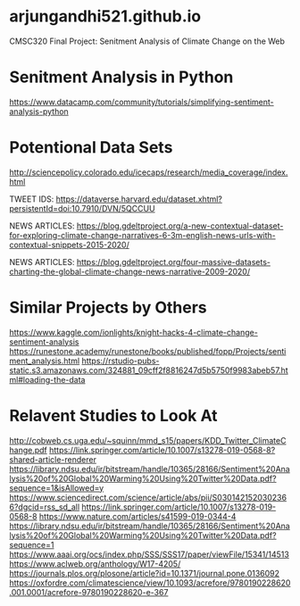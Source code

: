 # arjungandhi521.github.io
CMSC320 Final Project: Senitment Analysis of Climate Change on the Web

# Senitment Analysis in Python
https://www.datacamp.com/community/tutorials/simplifying-sentiment-analysis-python

# Potentional Data Sets
http://sciencepolicy.colorado.edu/icecaps/research/media_coverage/index.html

TWEET IDS: https://dataverse.harvard.edu/dataset.xhtml?persistentId=doi:10.7910/DVN/5QCCUU

NEWS ARTICLES: https://blog.gdeltproject.org/a-new-contextual-dataset-for-exploring-climate-change-narratives-6-3m-english-news-urls-with-contextual-snippets-2015-2020/

NEWS ARTICLES: https://blog.gdeltproject.org/four-massive-datasets-charting-the-global-climate-change-news-narrative-2009-2020/

# Similar Projects by Others
https://www.kaggle.com/ionlights/knight-hacks-4-climate-change-sentiment-analysis
https://runestone.academy/runestone/books/published/fopp/Projects/sentiment_analysis.html
https://rstudio-pubs-static.s3.amazonaws.com/324881_09cff2f8816247d5b5750f9983abeb57.html#loading-the-data

# Relavent Studies to Look At
http://cobweb.cs.uga.edu/~squinn/mmd_s15/papers/KDD_Twitter_ClimateChange.pdf
https://link.springer.com/article/10.1007/s13278-019-0568-8?shared-article-renderer
https://library.ndsu.edu/ir/bitstream/handle/10365/28166/Sentiment%20Analysis%20of%20Global%20Warming%20Using%20Twitter%20Data.pdf?sequence=1&isAllowed=y
https://www.sciencedirect.com/science/article/abs/pii/S0301421520302366?dgcid=rss_sd_all
https://link.springer.com/article/10.1007/s13278-019-0568-8
https://www.nature.com/articles/s41599-019-0344-4
https://library.ndsu.edu/ir/bitstream/handle/10365/28166/Sentiment%20Analysis%20of%20Global%20Warming%20Using%20Twitter%20Data.pdf?sequence=1
https://www.aaai.org/ocs/index.php/SSS/SSS17/paper/viewFile/15341/14513
https://www.aclweb.org/anthology/W17-4205/
https://journals.plos.org/plosone/article?id=10.1371/journal.pone.0136092
https://oxfordre.com/climatescience/view/10.1093/acrefore/9780190228620.001.0001/acrefore-9780190228620-e-367
